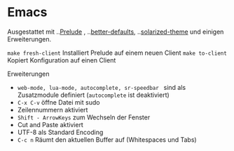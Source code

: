# Emacs

Ausgestattet mit
..[Prelude](http://batsov.com/prelude/) ,
..[better-defaults](https://github.com/technomancy/better-defaults),
..[solarized-theme](https://github.com/sellout/emacs-color-theme-solarized)
und einigen Erweiterungen.

`make fresh-client` Installiert Prelude auf einem neuen Client
`make to-client` Kopiert Konfiguration auf einen Client

Erweiterungen
* `web-mode, lua-mode, autocomplete, sr-speedbar ` sind als Zusatzmodule definiert (`autocomplete` ist deaktiviert)
* `C-x C-v` öffne Datei mit sudo
* Zeilennummern aktiviert
* `Shift - ArrowKeys` zum Wechseln der Fenster
* Cut and Paste aktiviert
* UTF-8 als Standard Encoding
* `C-c n` Räumt den aktuellen Buffer auf (Whitespaces und Tabs)
